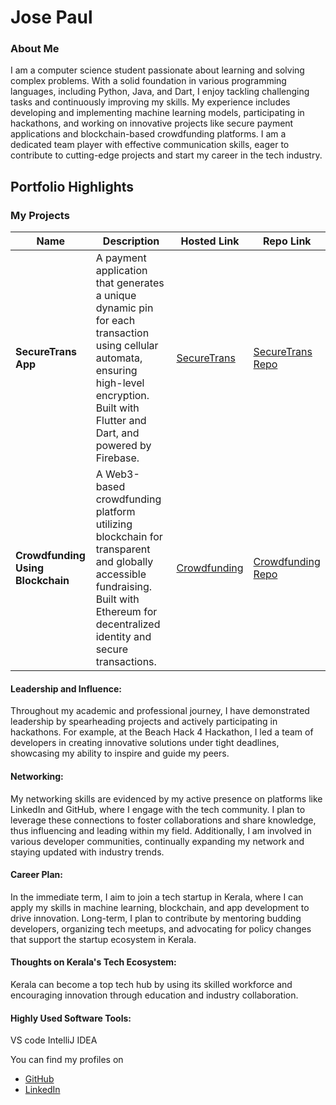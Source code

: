 # Jose Paul

### About Me

I am a computer science student passionate about learning and solving complex problems. With a solid foundation in various programming languages, including Python, Java, and Dart, I enjoy tackling challenging tasks and continuously improving my skills. My experience includes developing and implementing machine learning models, participating in hackathons, and working on innovative projects like secure payment applications and blockchain-based crowdfunding platforms. I am a dedicated team player with effective communication skills, eager to contribute to cutting-edge projects and start my career in the tech industry.

## Portfolio Highlights

### My Projects

| Name                       | Description                                                               | Hosted Link                              | Repo Link                                                       |
|----------------------------|---------------------------------------------------------------------------|------------------------------------------|-----------------------------------------------------------------|
| **SecureTrans App**        | A payment application that generates a unique dynamic pin for each transaction using cellular automata, ensuring high-level encryption. Built with Flutter and Dart, and powered by Firebase. | [SecureTrans](https://github.com/Josepaul2k01/secure-trans.git) | [SecureTrans Repo](https://github.com/Josepaul2k01/secure-trans.git)   |
| **Crowdfunding Using Blockchain** | A Web3-based crowdfunding platform utilizing blockchain for transparent and globally accessible fundraising. Built with Ethereum for decentralized identity and secure transactions. | [Crowdfunding](https://github.com/Josepaul2k01/crowdfunding-using-blockchain-frontend) | [Crowdfunding Repo](https://github.com/Josepaul2k01/crowdfunding-using-blockchain-frontend) |

#### Leadership and Influence:

Throughout my academic and professional journey, I have demonstrated leadership by spearheading projects and actively participating in hackathons. For example, at the Beach Hack 4 Hackathon, I led a team of developers in creating innovative solutions under tight deadlines, showcasing my ability to inspire and guide my peers.

#### Networking:

My networking skills are evidenced by my active presence on platforms like LinkedIn and GitHub, where I engage with the tech community. I plan to leverage these connections to foster collaborations and share knowledge, thus influencing and leading within my field. Additionally, I am involved in various developer communities, continually expanding my network and staying updated with industry trends.

#### Career Plan:

In the immediate term, I aim to join a tech startup in Kerala, where I can apply my skills in machine learning, blockchain, and app development to drive innovation. Long-term, I plan to contribute by mentoring budding developers, organizing tech meetups, and advocating for policy changes that support the startup ecosystem in Kerala.

#### Thoughts on Kerala's Tech Ecosystem:

Kerala can become a top tech hub by using its skilled workforce and encouraging innovation through education and industry collaboration.

#### Highly Used Software Tools:

VS code
IntelliJ IDEA


You can find my profiles on 

- [GitHub](https://github.com/Josepaul2k01)
- [LinkedIn](http://www.linkedin.com/in/josepaul2001)


